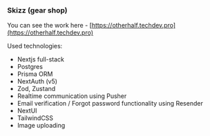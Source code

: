### Skizz (gear shop)
You can see the work here - [https://otherhalf.techdev.pro](https://otherhalf.techdev.pro)

Used technologies:
- Nextjs full-stack
- Postgres
- Prisma ORM
- NextAuth (v5)
- Zod, Zustand
- Realtime communication using Pusher
- Email verification / Forgot password functionality using Resender
- NextUI
- TailwindCSS
- Image uploading
